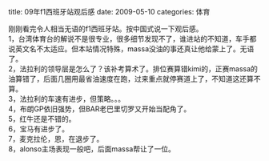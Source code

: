 title: 09年f1西班牙站观后感
date: 2009-05-10
categories: 体育

刚刚看完令人相当无语的f1西班牙站。按中国式说一下观后感。  
1，台湾体育台的解说不是很专业，很多细节发现不了，谁进站的不知道，车手都说英文名不太适应。但本站情况特殊，massa没油的事还真让他给蒙上了。无语了。  
2，法拉利的领导层是怎么了？该补考算术了。排位赛算错kimi的，正赛massa的油算错了，后面几圈用最省油速度在跑，过来重点就停赛道上了，不知道这还算不算。  
3，法拉利的车速有进步，但策略。。。  
4，布朗GP依旧强势，但BAR老巴里切罗又开始当配角了。  
5，红牛还是不错的。  
6，宝马有进步了。  
7，麦克拉伦，恩，在退步了。  
8，alonso主场表现一般吧，后面massa帮让了一位。
